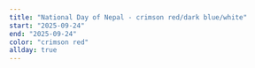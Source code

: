 ```yaml
---
title: "National Day of Nepal - crimson red/dark blue/white"
start: "2025-09-24"
end: "2025-09-24"
color: "crimson red"
allday: true
---
```


